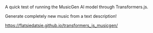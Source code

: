 A quick test of running the MusicGen AI model through Transformers.js.

Generate completely new music from a text description!

https://flatsiedatsie.github.io/transformers_js_musicgen/
